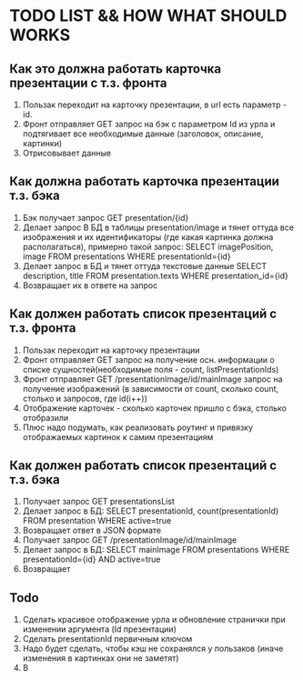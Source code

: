 # TODO LIST && HOW WHAT SHOULD WORKS
## Как это должна работать карточка презентации с т.з. фронта
1. Пользак переходит на карточку презентации, в url есть параметр - id.
2. Фронт отправляет GET запрос на бэк с параметром Id из урла и подтягивает все необходимые данные (заголовок, описание, картинки)
3. Отрисовывает данные

## Как должна работать карточка презентации т.з. бэка
1. Бэк получает запрос GET presentation/{id}
2. Делает запрос В БД в таблицы presentation/image и тянет оттуда все изображения и их идентификаторы (где какая картинка должна располагаться), примерно такой запрос:
SELECT imagePosition, image FROM presentations WHERE presentationId={id}
3. Делает запрос в БД и тянет оттуда текстовые данные
SELECT description, title FROM presentation.texts WHERE presentation_id={id}
4. Возвращает их в ответе на запрос

## Как должен работать список презентаций с т.з. фронта
1. Пользак переходит на карточку презентации
2. Фронт отправляет GET запрос на получение осн. информации о списке сущностей(необходимые поля - count, listPresentationIds)
3. Фронт отправляет GET /presentationImage/id/mainImage запрос на получение изображений (в зависимости от count, сколько count, столько и запросов, где id(i++))
4. Отображение карточек - сколько карточек пришло с бэка, столько отобразили
5. Плюс надо подумать, как реализовать роутинг и привязку отображаемых картинок к самим презентациям

## Как должен работать список презентаций с т.з. бэка
1. Получает запрос GET presentationsList
2. Делает запрос в БД:
SELECT presentationId, count(presentationId) FROM presentation WHERE active=true
3. Возвращает ответ в JSON формате
4. Получает запрос GET /presentationImage/id/mainImage
5. Делает запрос в БД:
SELECT mainImage FROM presentations WHERE presentationId={id} AND active=true
6. Возвращает

## Todo
1. Сделать красивое отображение урла и обновление странички при изменении аргумента (Id презентации)
2. Сделать presentationId первичным ключом
3. Надо будет сделать, чтобы кэш не сохранялся у пользаков (иначе изменения в картинках они не заметят)
4. В <Title> не подтягивается {{ title }}
5. Думаю, routes можно в один main.js файл вынести и делать роутинг сразу для всех страничек
6. Замутить механизм удаления(деактивации) постов, проставлять active=false либо через UI, либо через бэк, если это будет удобно (можно замутить через бэк безопасным способом - принимать поле password, если в запросе пришел корректный пароль - деактивировать. Сойдет для начала)
7. Реализовать систему обработки ошибок на фронте (если бэк ничего не возвращает, например или если запрос падает
8. Реализовать систему обработки ошибок на бэке (если данные не найдены и прочее)
9. Реализовать систему создания новых карточек (пока хз, как это сделать через чисто бэк. Знаю, как сделать через ui - но как сделать БЕЗОПАСНО через ui - не знаю.)

## Задачи на рефакторинг
1. Метод GET presentationsList - он ведь не возвращает список презентаций - он возвращает id[] и count